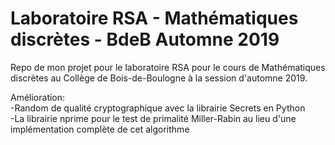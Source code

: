 # Laboratoire RSA - Mathématiques discrètes - BdeB Automne 2019
Repo de mon projet pour le laboratoire RSA pour le cours de Mathématiques discrètes au Collège de Bois-de-Boulogne à la session d'automne 2019.

Amélioration:
<br>-Random de qualité cryptographique avec la librairie Secrets en Python
<br>-La librairie nprime pour le test de primalité Miller-Rabin au lieu d'une implémentation complète de cet algorithme
